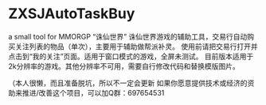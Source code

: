 # ZXSJAutoTaskBuy
a small tool for MMORGP “诛仙世界”
诛仙世界游戏的辅助工具，交易行自动购买关注列表的物品（单次），主要用于辅助做帮派补灵。
使用前请把交易行打开并点击到“我的关注”页面。适用于窗口模式的游戏，全屏未测试。
目前版本适用于2k分辨率的游戏。其他分辨率不可用，需要自行修改代码和替换模版图片。

（本人很懒，而且准备脱坑，所以不一定会更新   如果你愿意提供技术或经济的资助来推进/改善这个项目，可以加Q群：697654531
